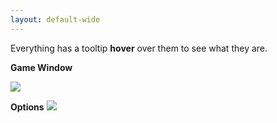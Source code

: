 ```yaml
---
layout: default-wide
---
```

Everything has a tooltip **hover** over them to see what they are.

**Game Window**

<img src="/realm/img/picks/newtestwindow1.png" usemap="#newtestwindow1-map">
<map name="newtestwindow1-map">
    <area target="" research="Excavation / Artifacts<p> Excavation is unlocked once you have over 1B gems, produced over 10 Oc (1E28) coins and bought the Archeology Upgrade.<p>Excavating enables to find Rubies, Faction Coins and at certain thresholds or under certain conditions Artifacts. <p>Specific artifacts are required to unlock the Neutral &amp;amp; Prestige Factions.<p>Note: The numbers in the top right corner show the number of artifacts you could find.<p>Excavation Reset costs 1 Ruby up until 2999 excavations, switching to 2 Rubies at 3000 and above. It will reset the excavation counter to zero, all previously gained Excavation rewards and Rubies will persist and you can not find them again." coords="5,67,62,120" shape="rect">
    <area target="" research="Upgrades<p>This is where you will buy all upgrades including Royal Exchanges and see all purchased Upgrades<p>Note: The numbers in the top right corner equal the amount of upgrades you could purchase.<p>Note: (!) an exclamation mark in the top right corner means that you can Reincarnate." coords="5,9,58,62" shape="rect">
    <area target="_blank" research="Research<p>Enter the Research Facilities to improve your grinding potential. There you will be able to advance your research progress, unlock and buy special upgrades which will boost all your abilities hugely.<p>Starting at R16 you will be able to gain access to the Research Facilities<p>Vanilla Research: Unlock at R16<p>Neutral Research: Unlock at R23<p>Prestige Research: Unlock at R29<p>Neutral Prestige Research: Unlock at R47<p>Mercenary Research: Unlock at R75<p>Note: The numbers in the top right corner will appear when you unlocked a new Research.<p>Click image for more datails." href="/realm/Research/" coords="5,125,60,178" shape="rect">
    <area target="" research="Trophies<p>The Trophy tab will appear when you get your first Trophy, this is where you can see all your trophies.<p>Note: The numbers in the top right corner (if any) tells you how many new trophies you have." coords="5,183,60,233" shape="rect">
    <area target="" research="Challenges<p>Prove your loyalty and dedication to the factions by completing their unique Challenges. You will be rewarded with new perks and upgrades to help in your Realm Grinder progress!<p>Vanilla Faction Challenges: unlock at R2<p>Neutral Faction Challenges: Unlock at R4<p>Prestige Faction Challenges: Unlock at R6<p>Neutral Prestige Challenges: Unlock at R48<p>Note: The numbers in the top right corner will appear when you complete a new Challenge." coords="5,240,61,293" shape="rect">
    <area target="" research="Events: Realm Grinder Events take place at annual festivals such as Thanksgiving, Christmas, Easter etc. <p>Playing during an Event gives the players special one-time Trophies and temporary and/or permanent perks.<p>Note: (!) an exclamation mark in the top right corner appear during Events only." coords="5,298,60,350" shape="rect">
    <area target="" research="Proof of Good Deed<p>You will be required to pick 1 of 3 Deeds before you can pick a Faction<p>Good Factions: Fairy, Elf, and Angel<p>Good Deed Cost: 25,000 coins" coords="74,94,114,132" shape="rect">
    <area target="" research="Proof of Evil Deed<p>You will be required to pick 1 of 3 Deeds before you can pick a Faction<p>Evil Factions: Goblin, Undead, and Demon<p>Evil Deed Cost: 25,000 coins" coords="118,92,158,132" shape="rect">
    <area target="" research="Proof of Neutrality<p>Works the same as Deeds, but allows access to the Neutral Factions<p>Neutral Factoins: Titan, Druid, and Faceless<p>Proof of Neutrality Cost: 10 Qa (1E16)" coords="167,94,202,131" shape="rect">
    <area target="" research="Mercenary First Contract<p>At R3 you will be able to purchase Mercenary after meeting thier requirements, (see Mercenary page )<p> Cost: 50 Spd (5e55) coins<p>Once you get Mercenary you will have access to all Faction's Upgrades and combine them to make builds. " coords="210,94,249,132" shape="rect">
    <area target="" research="Bloodline<p>At R7 Bloodline unlocks and allows you to pick 1 from all available Factions" coords="254,93,294,132" shape="rect">
    <area target="" research="Royal Exchange<p>After you choose an Alignment and Faction this icon will appear<p>Cost: Free<p>Increase the production of all buildings progressively. Can be bought multiple times, but the cost increases each time.<p>" href="" coords="298,92,341,133" shape="rect">
    <area target="" research="Abdication<p>Abdicating is the 1st kind of soft reset in Realm Grinder. It allows you to cash in all the gems you have earned in order to boost your production.<p>Abdicating will reset all buildings, upgrades and coins, but you will keep your trophies and be awarded with gems that will boost your production. Otherwise, you may also spend Rubies to gain Gems without resetting!" coords="101,9,227,36" shape="rect">
    <area target="" research="Reincarnation<p><p>At the beginning of the game you will see ???, once you collect enough gems it will switch to Reincarnation.<p>Reincarnation was introduced in the Underworld Expansion. In terms of game-play, it's a second kind of soft reset where players can trade in all of their gems and have most of their stats reset for other bonuses.<p>Reincarnation can only be performed for the first time when the user reaches 1 Oc (1E27) gems. Each subsequent reincarnation costs 1,000 times more gems.<p>This will show you what Reincarnation you are currently in and will show you how many gems needed to Reincarnate to the next level." coords="240,9,362,36" shape="rect">
    <area target="" research="Default Spells<p>Tax Collection and Call to Arms will show for every Alignment, Faction, and every Abdication and Reincarnation.<p>Spells are an active component of the game mechanics that enables to boost production. They require mana to be cast, and can also work offline, at a much slower rate, once the autocasting upgrades have been purchased.<p>Their duration, resource gain, mana-cost, and mana regeneration speed can be altered by getting specific Faction, Heritage, Challenge, or Research upgrades. Different aspects of the spells can also be used in other upgrades (eg: while a spell is active, the number of spell casts, based on mana produced, among other things." coords="447,92,559,160" shape="rect">
    <area target="" research="Alignment Spells<p>Good Alignment: Holy Light<p>Evil Alignment: Blood Freenzy<p>Neutral Alignment: Gem Grinder<p>Spells are an active component of the game mechanics that enables to boost production. They require mana to be cast, and can also work offline, at a much slower rate, once the autocasting upgrades have been purchased.<p>Their duration, resource gain, mana-cost, and mana regeneration speed can be altered by getting specific Faction, Heritage, Challenge, or Research upgrades. Different aspects of the spells can also be used in other upgrades (eg: while a spell is active, the number of spell casts, based on mana produced, among other things." coords="556,198,447,165" shape="rect">
    <area target="" research="Default Spells<p>Starting at R14 Spiritual Surge will be available for every Alignment, Faction, and every Abdication and Reincarnation.<p>Spells are an active component of the game mechanics that enables to boost production. They require mana to be cast, and can also work offline, at a much slower rate, once the autocasting upgrades have been purchased.<p>Their duration, resource gain, mana-cost, and mana regeneration speed can be altered by getting specific Faction, Heritage, Challenge, or Research upgrades. Different aspects of the spells can also be used in other upgrades (eg: while a spell is active, the number of spell casts, based on mana produced, among other things." coords="448,239,560,269" shape="rect">
    <area target="" research="Faction Spells<p>After picking a Faction these Spells appear<p>Good Factions: Fairy = Fairy Chanting, Elf = Moon Blessing, Angel = God's Hand<p>Evil Factions: Goblin = Goblin's Greed, Undead = Night Time, Demon = Hellfire Blast<p>Neutral Factions: Titan = Lightning Strike = Druid = Grand Balance, Faceless = Brainwave<p>Spells are an active component of the game mechanics that enables to boost production. They require mana to be cast, and can also work offline, at a much slower rate, once the autocasting upgrades have been purchased.<p>Their duration, resource gain, mana-cost, and mana regeneration speed can be altered by getting specific Faction, Heritage, Challenge, or Research upgrades. Different aspects of the spells can also be used in other upgrades (eg: while a spell is active, the number of spell casts, based on mana produced, among other things." coords="447,202,574,236" shape="rect">
    <area target="" research="Farm (Alignment: Any)<p>Farms are the 1s of 3 buildings you will be able to buy at the start of the game.<p>First Farm cost 10 and increases 1.15 times the cost of the previous building of that type<p>Base production 2<p> Tier: 1" coords="581,7,732,47" shape="rect">
    <area target="" research="Inn (Alignment: Any)<p>Inns are the 2nd of 3 buildings you will be able to buy at the start of the game.<p>First Inn cost 125 and increases 1.15 times the cost of the previous building of that type.<p>Base production 6<p> Tier: 2" coords="583,50,732,87" shape="rect">
    <area target="" research="Blacksmith (Alignment: Any)<p>Blacksmith are the 3rd of 3 buildings you will be able to buy at the start of the game.<p>First Blacksmith cost 600 and increases 1.15 times the cost of the previous building of that type.<p>Base production 20<p>Tier: 3" coords="582,89,730,127" shape="rect">
    <area target="" research="Warrior Barracks (Good Alignment)<p>Deep Mines (Neutral Alignment)<p>Slave Pens (Evil Alignment) <p>The cost for the first building is 1,800 and increases 1.15 times the cost of the previous building of that type.<p>Base production 65<p>One of these buildings will show up once you affiliate with a Faction and will stay until you Abdicate or Reincarnate <p> Tier: 4" coords="582,131,730,165" shape="rect">
    <area target="" research="Knights Jousts (Good Alignment)<p>Stone Pillars (Neutral Alignment)<p>Orcish Arenas (Evil Alignment) <p>The cost for the first building is 5,600 and increases 1.15 times the cost of the previous building of that type.<p>Base production 200<p>One of these buildings will show up once you affiliate with a Faction and will stay until you Abdicate or Reincarnate <p> Tier: 5" coords="582,169,729,207" shape="rect">
    <area target="" research="Wizard Towers (Good Alignment)<p>Alchemist Labs (Neutral Alignment)<p>Witch Conclaves (Evil Alignment) <p>The cost for the first building is 38,000 and increases 1.15 times the cost of the previous building of that type.<p>Base production 650<p>One of these buildings will show up once you affiliate with a Faction and will stay until you Abdicate or Reincarnate <p> Tier: 6" coords="581,209,731,247" shape="rect">
    <area target="" research="Cathedrals (Good Alignment)<p>Monasteries (Neutral Alignment)<p>Dark Temples (Evil Alignment) <p>The cost for the first building is 441,999 and increases 1.15 times the cost of the previous building of that type.<p>Base production 2,000<p>One of these buildings will show up once you affiliate with a Faction and will stay until you Abdicate or Reincarnate <p> Tier: 7" coords="582,249,731,287" shape="rect">
    <area target="" research="Citadels (Good Alignment)<p>Labyrinths (Neutral Alignment)<p>Necropolises (Evil Alignment) <p>The cost for the first building is 7.3m (7.3e6)and increases 1.15 times the cost of the previous building of that type.<p>Base production 8,500<p>One of these buildings will show up once you affiliate with a Faction and will stay until you Abdicate or Reincarnate <p> Tier: 8" coords="580,287,730,327" shape="rect">
    <area target="" research="Royal Castles (Good Alignment)<p>Iron Strongholds (Neutral Alignment)<p>Evil Fortresses (Evil Alignment) <p>The cost for the first building is 145m (1.45e8) and increases 1.15 times the cost of the previous building of that type.<p>Base production 100,000<p>One of these buildings will show up once you affiliate with a Faction and will stay until you Abdicate or Reincarnate <p> Tier: 9" coords="580,328,730,366" shape="rect">
    <area target="" research="Heaven's Gates (Good Alignment)<p>Ancient Pyramids (Neutral Alignment)<p>Hell Portals (Evil Alignment) <p>The cost for the first building is 3.2b (3.2e9) and increases 1.15 times the cost of the previous building of that type.<p>Base production 1,200,000 (1.2e6)<p>One of these buildings will show up once you affiliate with a Faction and will stay until you Abdicate or Reincarnate <p> Tier: 10" coords="580,367,731,405" shape="rect">
    <area target="" research="Halls of Legends (Any Alignment)<p>The cost for the first building is 200b (2e11) and increases 1.15 times the cost of the previous building of that type.<p>Base production 250,000 per Trophy <p> This building will show up once you affiliate with a Faction and will stay until you Abdicate or Reincarnate <p> Tier: 11" coords="580,409,731,445" shape="rect">
    <area target="" research="Mana Bowl<p>Mana is a magic resource necessary to cast spells. At the beginning of a game, your base mana capacity is 1000, and your base mana regeneration rate is 0.50 per second.<p>There are many ways to increase mana regen or capacity: Faction upgrades, Research upgrades. challenge rewards, Heritages" coords="511,47,35" shape="circle">
    <area target="" research="Shop Tab<p> This is where you can buy Premium Upgrades such as Gifts, Rubies, Gem Conversion, and Timewarps with Kreds or Rubies." coords="449,347,507,406" shape="rect">
    <area target="" research="The Scry Tab<p>The Scrying function enables you to gain an extra boost of your choice in exchange for viewing a video advertisement which will help Divine Games gain some revenue.<p>Three choices<p>+100% production for 4 hours<p>+2 m/s and +10 mana regen for 30 minutes<p> Faction Coins are multiplied by assistants. <p>Formula : (10 + x) ^ 1.1 -> y * ((10 + x) ^ 1.1), where x is FC chance and y is assistants you own.<p>Some countries have more ads then others and players from those countries will be able to scry more often.<p> Some players will be able to scry as much as they want and have both timers running all the time, others may only be able to scry only once or twice per day and will need to be strategic about when to best use it.<p> A few people will not be able to scry at all." coords="513,348,570,406" shape="rect">
    <area target="" research="Buy Button<p>This button is used to select the amount of buildings to buy with each click.<p>You can toggle it to Buy1,Buy10,Buy1000 or BuyMax by clicking on it.<p>You can disable this button in the Options Menu." coords="451,414,571,443" shape="rect">
    <area target="" research="Assistants: Are little helpers that helps gather coins and Faction Coins. They are represented by the little icons around main building. Hover over it to get details.<p>Assistant clicks are not like manual clicks, their income is influenced by clicking reward upgrades, but they will not help to build-up clicking bonus<p>You can buy more Assistants by getting 100 of the same building (max 2 per building)or through Unique Upgrades in later game" coords="409,205,425,218" shape="rect">
    <area target="" research="Coins<p>This shows your current amount of coins and total coins gained" coords="8,452,100,483" shape="rect">
    <area target="" research="Production<p>This shows your total coin production per second by Assistants and by clicking also shows your Offline production" coords="130,452,230,485" shape="rect">
    <area target="" research="Gems<p>Shows you total Gem count<p>Shows how many gems you gain when you Abdicate<p>Shows increase of production after Abdication" coords="267,452,322,482" shape="rect">
    <area target="" research="Rubies<p>You can gain Rubies by excavating, Events or buying them.<p>Rubies are a rare resource which allows you to increase all aspects of your production. Accumulating them will unlock new upgrades and trophies, providing both a permanent passive bonus and the ability to spend them to purchase new perks.<p>Rubies persist through Abdications and Reincarnations." coords="378,452,422,482" shape="rect">
    <area target="" research="Assistants:<p>Shows your total Assistant count and total Assistant production per second<p>Little helpers that auto-click the treasure once every second for 5% of your clicking reward and helps gather coins and Faction Coins. Hover over it to get details.<p>Assistant clicks are not like manual clicks, their income is influenced by clicking reward upgrades, but they will not help to build-up clicking bonus<p>You can buy more Assistants by getting 100 of the same building (max 2 assistants per building set)or through Upgrades" coords="480,452,530,482" shape="rect">
    <area target="" research="Tips and Hints<p> Clicking this will give you tips and hints<p>Also clicking this 100 times in a row will award you with a trophy" coords="647,452,674,483" shape="rect">
    <area target="" research="Stats<p>This will show you most of your game stats." coords="674,452,705,483" shape="rect">
    <area target="" research="Options<p>Here you can set many options<p> This is where you can save you game to cloud or restore from cloud<p> Registering with Cloud will award you with a trophy<p>Here you can import and export your game" coords="705,451,734,483" shape="rect">
    <area target="" research="Clicking this will hide everything(user interface) and only show the background" coords="614,452,645,483" shape="rect">
    <area target="" research="Clicking these Arrows in game will show/hide the Upgrades" coords="362,66,382,85" shape="rect">
    <area target="" research="Clicking these Arrows in game will show/hide the Upgrades" coords="362,140,382,158" shape="rect">
    <area target="" research="Clicking these Arrows in game will show/hide the Upgrades" coords="362,213,382,232" shape="rect">
    <area target="" research="Some Upgrades will be shaded, this means you can not afford them or you have not met the requirements" coords="165,167,205,207" shape="rect">
    <area target="" research="All Highlighted Upgrades can be bought, Shaded Upgrades can not be bought" coords="74,240,385,324" shape="rect">
    <area target="" research="You will have many types of Upgrades, be careful of the ones you buy as they may remove other Upgrades." coords="74,166,159,207" shape="rect">
    <area target="" research="Priority Autocasting<p>Allows you to prioritize the order of spell casting.(Set with Ctrl+Click)<p>Spells with lower priority will be cast only if the higher priority spells are already active. <p>Only while offline, increase your spells cast amount by 1 per minute.<p>Cost: 400 Ud (4E38)" coords="560,145,572,160" shape="rect">
    <area target="" research="Efficient Autocasting<p>Allows you to set spells to work outside of contingency and planned settings. These spells (set with CTRL+SHIFT+Click), or in the spell tooltip,disregard your contingency rules and are casted as soon as you have enough mana for them.<p>Cost: 700 Vg (7E65)<p>Only while offline, increase your mana production by an additional 10% of your mana regeneration per second, and your spells cast amount by an additional 2 per minute." coords="561,254,575,271" shape="rect">
    <area target="" research="Faction Coins<p>When you start the game you will have 6 different types, 1 for each Faction. In later game you will unlock 2 more types for Prestige.<p>After picking a Faction save Faction Coins for that Faction and use the others for Royal Exchanges." href="" coords="67,407,400,447" shape="rect">
    <area target="" research="Planned Autocasting<p>Allows you to set Primary and Secondary spells. Primary spells (Set with Shift+Click) will fire when the mana reaches amount set by the Contingency slidebar. Secondary spells (Set with SHIFT+Click) will fire as soon as there is enough mana, and if ALL the primary spells are active. <p>Only while offline, increase mana produced by an additional 10% of your mana regeneration per second and your spells cast amount by an additional 2 per minute." coords="558,181,574,198" shape="rect">
    <area target="" research="Contingency Autocasting<p>Allows you to set a minimum amount of mana before starting to Autocast. A slide bar will appear on the mana bowl when you CTRL+Click while pointing to the mana bowl<p>By adjusting its height you will set a minimum amount of mana for spells to start casting. Once your mana reaches the threshold, spells will follow the priority rules. The contingency loop will break when there is not enough mana to continue, at which point the cycle will reset.<p>Only while offline, increase your spells cast amount by an additional 2 per minute." coords="528,9,8" shape="circle">
    <area target="" research="Buy All<p>When you start the game this button will not show, It Unlocks at 100 Gems.<p>In Options you can set this to include Royal Exchanges." coords="181,40,274,56" shape="rect">
</map>

**Options**
<img src="/realm/img/picks/OptionsWindow.png" usemap="#OptionsWindow-map">
<map name="OptionsWindow-map">
    <area target="" research="Use Thousands Separator<p>Putting an X in this box will shows numbers with (,) in them.<p>Examples<p>With X 2,000<p>Without X 2000" coords="48,71,254,92" shape="rect">
    <area target="" research="Don't Group Upgrades by Category<p>Putting an X in this box will group all upgrades together.<p>Without X it will separate upgrades by category. " coords="47,96,305,114" shape="rect">
    <area target="" research="Don't Group Trophies by Category<p>Putting an X in this box will show all trophies in 1 general category.<p>Examples<p>With X 1 category (Trophies Unlocked).<p>Without X 5 categories, Allegiances Trophies, Misc Trophies, Magic Trophies, Building Trophies, and Secret Trophies" coords="48,118,307,138" shape="rect">
    <area target="" research="Don't Consolidate Upgrades<p>Putting an X in this box will show all upgrades you have purchased.<p>Without X you will only see the last upgrade you purchased in that series. " coords="47,142,268,161" shape="rect">
    <area target="" research="Don't Consolidate Trophies<p>Putting an X in this box will show all trophies earned.<p>Without X you will see the last trophy you earned in that series." coords="48,167,261,185" shape="rect">
    <area target="" research="Disable Warning for Ruby Upgrades<p>Putting an X in this box you will not be warned that you are about to spend rubies.<p>Without X you will be warned that you are about to spend rubies.(Recommended)" coords="47,190,318,209" shape="rect">
    <area target="" research="Numbers Format<p>All 3 sets of numbers below are the same amount.<p>Short Notation: 100 No coins<p>Scientific Notation: 1e32 coins (Recommended)<p>Engineering Notation: 100e30 coins" coords="45,39,599,60" shape="rect">
    <area target="" research="Disable Warning for Exchanges<p>Putting an X in this box will stop all warnings that you are about to spend Faction Coins for Royal Exchanges.<p>Without X you will be warned that you are about to spend Faction Coins on Royal Exchanges<p>Note: The warning is only for the Faction Coins of your Faction.<p>Note This has no effect on the Buy All Button." coords="49,214,289,234" shape="rect">
    <area target="" research="Disable Click Particles<p>Putting an X in this box will hide the faction coins you see when the background is clicked." coords="49,239,230,257" shape="rect">
    <area target="" research="Disable Click Text<p>Putting an X in this box will hide all faction coin and income coin text." coords="49,263,201,281" shape="rect">
    <area target="" research="Disable Menu Sliding Animation<p>Putting an X in this box will make the Menu pop out.<p>Without X the Menu will slide out." coords="45,285,296,305" shape="rect">
    <area target="" research="Block Background Clicks<p>Putting an X in this box will block you from doing manual clicks on the background.<p>Without X you can click the background.<p>Note: this does not effect Automatic Clicks." coords="49,310,245,328" shape="rect">
    <area target="" research="Disable Non-Manual Clicks<p>Putting an X in this box will stop all Automatic Clicks.<p>Note: This does not effect Manual Clicks." coords="49,334,263,352" shape="rect">
    <area target="" research="Enable Spell Tooltip Persist<p>Putting an X in this box will allow you to select Spell Tiers and set Autocasting inside the Tooltip.<p>Without X you will need to set Spell Tiers and set Autocasting with the keyboard and clicking the spell." coords="48,358,265,376" shape="rect">
    <area target="" research="Disable Gifts<p>Putting X in any of these boxes will Disable that gift<p>Without X all Gifts are active<p>Note: The Gifts have no effect on any Challenge or Trophy run in a negative way, so no need to disable any of them." href="" coords="49,381,378,401" shape="rect">
    <area target="" research="Disable Cloud Check at Stratup<p>Putting X in this boc will stop Cloud from checking if you have a higher save than the one that is in your current game at Startup.<p>Without X Cloud will check to see if it has a save higher than the current game at startup and offer to load it for you." coords="382,70,625,90" shape="rect">
    <area target="" research="Buy All Exchanges<p>Putting X in this box will allow you to Buy All Royal Exchanges when you click the Buy All button.<p.Without X you will need to buy Royal Exchanges manually." coords="382,95,536,115" shape="rect">
    <area target="" research="Sort Purchased Upgrades by Price<p>Putting X in this box will put all Purchased Upgrades in order by price with the lowest price first.<p>Without X upgrades appear in order that they are purchased." coords="382,119,642,139" shape="rect">
    <area target="" research="Language<p>Here is where you can select your prefered Language.<p>English, Español, Deutsch, Français, Português(Brasil), Pусский, and Italiano<p>Note Changing Language does not lock you to that Language and is just as easy to select another Language." coords="514,317,639,361" shape="rect">
    <area target="" research="Sort Unpurchased Upgrades by Price<p>Putting X in this box will put all Unpurchased Upgrades in order by price with the lowest price first.<p>Without X Unpurchased Upgrades appear in order that they become available." coords="383,144,662,162" shape="rect">
    <area target="" research="Hide Purchased Upgrades<p>Putting X in this box will hide all Purchased Upgrades you have.<p>Without X you will see all Purchased Upgrades." coords="382,166,588,185" shape="rect">
    <area target="" research="Hide Unavailable Researches<p>Putting X in this box will hide all Unavailable Researches.<p>Without X you will see all Researches." coords="382,190,608,210" shape="rect">
    <area target="" research="Disable Multibuy for Upgrade Series<p>Putting X in this box will allow you to buy one Upgrade at a time for each series.<p>Without X you will be able to buy all Upgrades in that series with one click." coords="382,213,658,233" shape="rect">
    <area target="" research="Disable BuyMax Button<p>Putting X in this box will hide the BuyMax button and you will only be able to buy 1 building at a time<p>Without X you will be able to buy 1, 10, 100, 1000, or Maximum amount of buildings depending on what you have it set to buy." coords="383,237,567,257" shape="rect">
    <area target="" research="Skip All Tutorials<p>Putting X in this box will stop most tips, hints, and tutorials from poping up<p>Without X the Tutorial will popup up when you reach some milestones." coords="382,261,534,281" shape="rect">
    <area target="" research="Cloud Options<p>This is where you can see your Kongregate ID number and you saved game information" coords="47,438,580,466" shape="rect">
    <area target="" research="Overwrite<p>If your current game does not match your Cloud Save you can Overwrite the Cloud save to match your current game.<p>When the Overwrite button is clicked a box a box will pop up titled 'Cloud Overwrite' stating 'This will permanently replace your existing cloud save with the current one. Type &quot;OVERWRITE&quot; in the field below to confirm.<p>You will then be required to click Overwrite or Don't Overwrite." coords="48,473,138,502" shape="rect">
    <area target="" research="Restore<p>If your current game does not match your Cloud Save you can use this button to Restore it with the Cloud Save.<p>When you click Restore a box will pop up titled 'Cloud Restore' stating 'Restoring from the cloud will permanently overwrite your current savegame. Type &quot;RESTORE&quot; in the field below to confirm.<p>You will then be required to click Restore or Don't Restore." coords="145,474,234,503" shape="rect">
    <area target="" research="Save Options<p>Save: Clicking this will save your game with cloud (only if it matches the cloud saved game).<p>Export: This will copy to clipboard (the right mouse click used to copy and paste) then you can paste it to a text file to manually save your game.<p>Import: This is where you can paste your saved text file to load it in the game." coords="48,541,331,570" shape="rect">
    <area target="" research="Hard Reset<p>If you want to start over click this buttom and you will start at the beginning of the game and you will loose most of your previous stats." coords="47,617,139,645" shape="rect">
    <area target="" research="This is the current game version, click it to see the current and previous versions." coords="625,648,676,661" shape="rect">
